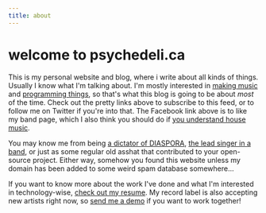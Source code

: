 ```yaml
---
title: about
---
```


# welcome to psychedeli.ca

This is my personal website and blog, where i write about all kinds of
things. Usually I know what I'm talking about. I'm mostly interested in
[making music][music] and [programming things][github], so that's what this
blog is going to be about *most* of the time. Check out the pretty links
above to subscribe to this feed, or to follow me on Twitter if you're into
that. The Facebook link above is to like my band page, which I also think
you should do if [you understand house music][house].

You may know me from being [a dictator of DIASPORA][dia],
[the lead singer in a band][band], or just as some regular old asshat
that contributed to your open-source project. Either way, somehow you found
this website unless my domain has been added to some weird spam database
somewhere...

If you want to know more about the work I've done and what I'm interested
in technology-wise, [check out my resume][resume]. My record label is also
accepting new artists right now, so [send me a demo][demo] if you want to work
together!

[music]: http://soundcloud.com/resndev
[band]: http://thewonderbars.com
[github]: http://github.com/tubbo
[label]: http://www.beatport.com/label/wax-poetic/27805
[twitter]: http://twitter.com/tubbo
[house]: http://www.youtube.com/watch?v=9WpERMtL-AY
[resume]: http://www.linkedin.com/in/tubbo
[demo]: mailto:tom@thewonderbars.com?Subject=Wax+Poetic+Demo
[dia]: http://github.com/diaspora/diaspora
